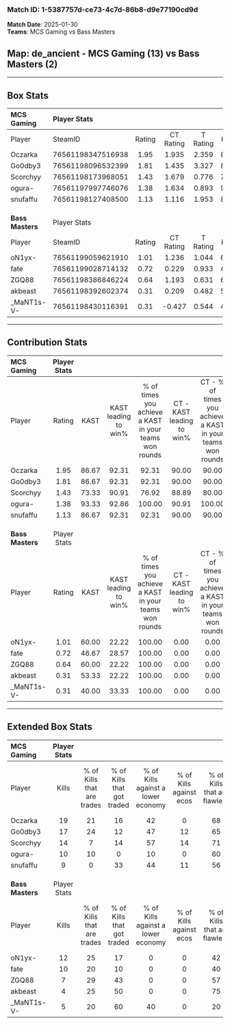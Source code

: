 ### Match ID: 1-5387757d-ce73-4c7d-86b8-d9e77190cd9d  
**Match Date**: 2025-01-30  
**Teams**: MCS Gaming vs Bass Masters  

## **Map**: de_ancient - MCS Gaming (13) vs Bass Masters (2)  
---  

## Box Stats  

| **MCS Gaming**   | Player Stats      |        |           |          |       |       |       |         |        |      |     |
| :- | :- | :-: | :-: | :-: | :-: | :-: | :-: | :-: | :-: | :-: | :-: |
| Player           | SteamID           | Rating | CT Rating | T Rating | KAST  |  ADR  | Kills | Assists | Deaths | K/D  | HS% |
| Oczarka          | 76561198347516938 |  1.95  |   1.935   |  2.359   | 86.67 | 128.3 |  19   |    5    |   8    | 2.38 | 52  |
| Go0dby3          | 76561198096532399 |  1.81  |   1.435   |  3.327   | 86.67 | 93.0  |  17   |    3    |   5    | 3.40 | 41  |
| Scorchyy         | 76561198173968051 |  1.43  |   1.679   |  0.776   | 73.33 | 87.5  |  14   |    4    |   8    | 1.75 | 28  |
| ogura-           | 76561197997746076 |  1.38  |   1.634   |  0.893   | 93.33 | 81.9  |  10   |    7    |   7    | 1.43 | 70  |
| snufaffu         | 76561198127408500 |  1.13  |   1.116   |  1.953   | 86.67 | 75.9  |   9   |    5    |   10   | 0.90 | 77  |
|                  |                   |        |           |          |       |       |       |         |        |      |     |
|                  |                   |        |           |          |       |       |       |         |        |      |     |
|                  |                   |        |           |          |       |       |       |         |        |      |     |
| **Bass Masters** | Player Stats      |        |           |          |       |       |       |         |        |      |     |
| Player           | SteamID           | Rating | CT Rating | T Rating | KAST  |  ADR  | Kills | Assists | Deaths | K/D  | HS% |
| oN1yx-           | 76561199059621910 |  1.01  |   1.236   |  1.044   | 60.00 | 93.0  |  12   |    3    |   14   | 0.86 | 100 |
| fate             | 76561199028714132 |  0.72  |   0.229   |  0.933   | 46.67 | 72.9  |  10   |    1    |   14   | 0.71 | 90  |
| ZGQ88            | 76561198386846224 |  0.64  |   1.193   |  0.631   | 60.00 | 61.9  |   7   |    5    |   14   | 0.50 | 85  |
| akbeast          | 76561198392602374 |  0.31  |   0.209   |  0.482   | 53.33 | 34.5  |   4   |    2    |   14   | 0.29 | 25  |
| _MaNT1s-V-       | 76561198430116391 |  0.31  |  -0.427   |  0.544   | 40.00 | 39.5  |   5   |    1    |   13   | 0.38 | 100 |
---  

## Contribution Stats  

| **MCS Gaming**   | Player Stats |       |                      |                                                        |                           |                                                             |                          |                                                            |
| :- | :-: | :-: | :-: | :-: | :-: | :-: | :-: | :-: |
| Player           |    Rating    | KAST  | KAST leading to win% | % of times you achieve a KAST in your teams won rounds | CT - KAST leading to win% | CT - % of times you achieve a KAST in your teams won rounds | T - KAST leading to win% | T - % of times you achieve a KAST in your teams won rounds |
| Oczarka          |     1.95     | 86.67 |        92.31         |                         92.31                          |           90.00           |                            90.00                            |          100.00          |                           100.00                           |
| Go0dby3          |     1.81     | 86.67 |        92.31         |                         92.31                          |           90.00           |                            90.00                            |          100.00          |                           100.00                           |
| Scorchyy         |     1.43     | 73.33 |        90.91         |                         76.92                          |           88.89           |                            80.00                            |          100.00          |                           66.67                            |
| ogura-           |     1.38     | 93.33 |        92.86         |                         100.00                         |           90.91           |                           100.00                            |          100.00          |                           100.00                           |
| snufaffu         |     1.13     | 86.67 |        92.31         |                         92.31                          |           90.00           |                            90.00                            |          100.00          |                           100.00                           |
|                  |              |       |                      |                                                        |                           |                                                             |                          |                                                            |
|                  |              |       |                      |                                                        |                           |                                                             |                          |                                                            |
|                  |              |       |                      |                                                        |                           |                                                             |                          |                                                            |
| **Bass Masters** | Player Stats |       |                      |                                                        |                           |                                                             |                          |                                                            |
| Player           |    Rating    | KAST  | KAST leading to win% | % of times you achieve a KAST in your teams won rounds | CT - KAST leading to win% | CT - % of times you achieve a KAST in your teams won rounds | T - KAST leading to win% | T - % of times you achieve a KAST in your teams won rounds |
| oN1yx-           |     1.01     | 60.00 |        22.22         |                         100.00                         |           0.00            |                            0.00                             |          28.57           |                           100.00                           |
| fate             |     0.72     | 46.67 |        28.57         |                         100.00                         |           0.00            |                            0.00                             |          33.33           |                           100.00                           |
| ZGQ88            |     0.64     | 60.00 |        22.22         |                         100.00                         |           0.00            |                            0.00                             |          28.57           |                           100.00                           |
| akbeast          |     0.31     | 53.33 |        22.22         |                         100.00                         |           0.00            |                            0.00                             |          28.57           |                           100.00                           |
| _MaNT1s-V-       |     0.31     | 40.00 |        33.33         |                         100.00                         |           0.00            |                            0.00                             |          33.33           |                           100.00                           |
---  

## Extended Box Stats  

| **MCS Gaming**   | Player Stats |                            |                            |                                    |                         |                              |                                 |        |                             |                                     |                          |                               |                            |
| :- | :-: | :-: | :-: | :-: | :-: | :-: | :-: | :-: | :-: | :-: | :-: | :-: | :-: |
| Player           |    Kills     | % of Kills that are trades | % of Kills that got traded | % of Kills against a lower economy | % of Kills against ecos | % of Kills that are flawless | % of Kills that are close duels | Deaths | % of Deaths that get traded | % of Deaths against a lower economy | % of Deaths against ecos | % of Deaths that are flawless | % of Deaths that are close |
| Oczarka          |      19      |             21             |             16             |                 42                 |            0            |              68              |                0                |   8    |             25              |                 25                  |            0             |              13               |             13             |
| Go0dby3          |      17      |             24             |             12             |                 47                 |           12            |              65              |                6                |   5    |              0              |                 20                  |            0             |              60               |             0              |
| Scorchyy         |      14      |             7              |             14             |                 57                 |           14            |              71              |                7                |   8    |             25              |                 13                  |            0             |              75               |             0              |
| ogura-           |      10      |             10             |             0              |                 10                 |            0            |              60              |                0                |   7    |             43              |                 29                  |            0             |              43               |             14             |
| snufaffu         |      9       |             0              |             33             |                 44                 |           11            |              56              |               11                |   10   |             40              |                 20                  |            0             |              40               |             10             |
|                  |              |                            |                            |                                    |                         |                              |                                 |        |                             |                                     |                          |                               |                            |
|                  |              |                            |                            |                                    |                         |                              |                                 |        |                             |                                     |                          |                               |                            |
|                  |              |                            |                            |                                    |                         |                              |                                 |        |                             |                                     |                          |                               |                            |
| **Bass Masters** | Player Stats |                            |                            |                                    |                         |                              |                                 |        |                             |                                     |                          |                               |                            |
| Player           |    Kills     | % of Kills that are trades | % of Kills that got traded | % of Kills against a lower economy | % of Kills against ecos | % of Kills that are flawless | % of Kills that are close duels | Deaths | % of Deaths that get traded | % of Deaths against a lower economy | % of Deaths against ecos | % of Deaths that are flawless | % of Deaths that are close |
| oN1yx-           |      12      |             25             |             17             |                 0                  |            0            |              42              |               17                |   14   |             14              |                  7                  |            0             |              64               |             0              |
| fate             |      10      |             20             |             10             |                 0                  |            0            |              40              |                0                |   14   |             14              |                  7                  |            0             |              79               |             7              |
| ZGQ88            |      7       |             29             |             43             |                 0                  |            0            |              57              |                0                |   14   |             21              |                  7                  |            0             |              64               |             7              |
| akbeast          |      4       |             25             |             50             |                 0                  |            0            |              75              |                0                |   14   |             14              |                  7                  |            0             |              64               |             7              |
| _MaNT1s-V-       |      5       |             20             |             60             |                 40                 |            0            |              20              |               20                |   13   |              8              |                  8                  |            0             |              54               |             0              |

